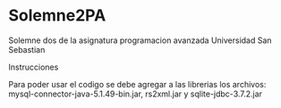 # Solemne2PA
Solemne dos de la asignatura programacion avanzada Universidad San Sebastian

Instrucciones

Para poder usar el codigo se debe agregar a las librerias  los archivos: mysql-connector-java-5.1.49-bin.jar, rs2xml.jar y sqlite-jdbc-3.7.2.jar


